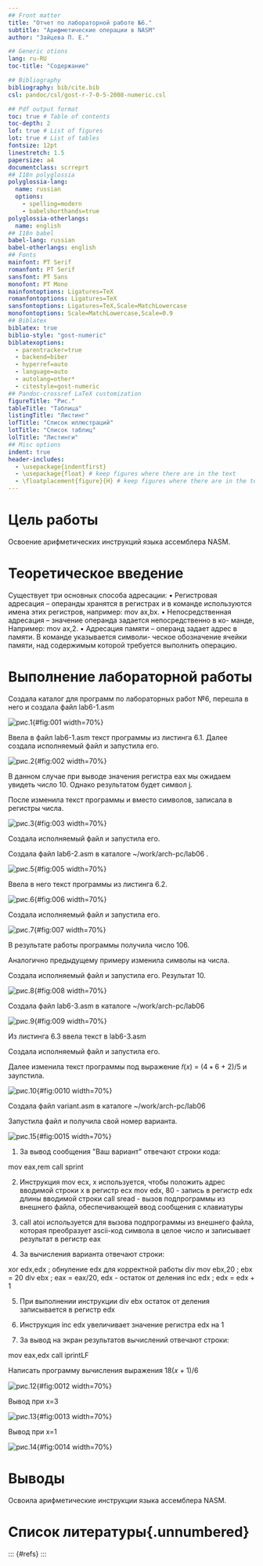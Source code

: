 ```yaml
---
## Front matter
title: "Отчет по лабораторной работе №6."
subtitle: "Арифметические операции в NASM"
author: "Зайцева П. Е."

## Generic otions
lang: ru-RU
toc-title: "Содержание"

## Bibliography
bibliography: bib/cite.bib
csl: pandoc/csl/gost-r-7-0-5-2008-numeric.csl

## Pdf output format
toc: true # Table of contents
toc-depth: 2
lof: true # List of figures
lot: true # List of tables
fontsize: 12pt
linestretch: 1.5
papersize: a4
documentclass: scrreprt
## I18n polyglossia
polyglossia-lang:
  name: russian
  options:
	- spelling=modern
	- babelshorthands=true
polyglossia-otherlangs:
  name: english
## I18n babel
babel-lang: russian
babel-otherlangs: english
## Fonts
mainfont: PT Serif
romanfont: PT Serif
sansfont: PT Sans
monofont: PT Mono
mainfontoptions: Ligatures=TeX
romanfontoptions: Ligatures=TeX
sansfontoptions: Ligatures=TeX,Scale=MatchLowercase
monofontoptions: Scale=MatchLowercase,Scale=0.9
## Biblatex
biblatex: true
biblio-style: "gost-numeric"
biblatexoptions:
  - parentracker=true
  - backend=biber
  - hyperref=auto
  - language=auto
  - autolang=other*
  - citestyle=gost-numeric
## Pandoc-crossref LaTeX customization
figureTitle: "Рис."
tableTitle: "Таблица"
listingTitle: "Листинг"
lofTitle: "Список иллюстраций"
lotTitle: "Список таблиц"
lolTitle: "Листинги"
## Misc options
indent: true
header-includes:
  - \usepackage{indentfirst}
  - \usepackage{float} # keep figures where there are in the text
  - \floatplacement{figure}{H} # keep figures where there are in the text
---
```


# Цель работы

Освоение арифметических инструкций языка ассемблера NASM.


# Теоретическое введение

Существует три основных способа адресации:
• Регистровая адресация – операнды хранятся в регистрах и в команде используются
имена этих регистров, например: mov ax,bx.
• Непосредственная адресация – значение операнда задается непосредственно в ко-
манде, Например: mov ax,2.
• Адресация памяти – операнд задает адрес в памяти. В команде указывается символи-
ческое обозначение ячейки памяти, над содержимым которой требуется выполнить
операцию.



# Выполнение лабораторной работы

Создала каталог для программ по лабораторных работ №6, перешла в него и создала файл lab6-1.asm

![рис.1](image/l6sk1.png){#fig:001 width=70%}

Ввела в файл lab6-1.asm текст программы из листинга 6.1.
Далее создала исполняемый файл и запустила его.

![рис.2](image/l6sk2.png){#fig:002 width=70%}

В данном случае при выводе значения регистра eax мы ожидаем увидеть число 10. Однако
результатом будет символ j. 

После изменила текст программы и вместо символов, записала в регистры числа. 

![рис.3](image/l6sk3.png){#fig:003 width=70%}

Создала исполняемый файл и запустила его.

Создала файл lab6-2.asm в каталоге ~/work/arch-pc/lab06 .

![рис.5](image/l6sk5.png){#fig:005 width=70%}

Ввела в него текст программы из листинга 6.2.

![рис.6](image/l6sk6.png){#fig:006 width=70%}

Создала исполняемый файл и запустила его.

![рис.7](image/l6sk7.png){#fig:007 width=70%}

В результате работы программы получила число 106.

Аналогично предыдущему примеру изменила символы на числа.

Создала исполняемый файл и запустила его. Результат 10.

![рис.8](image/l6sk8.png){#fig:008 width=70%}

Создала файл lab6-3.asm в каталоге ~/work/arch-pc/lab06 

![рис.9](image/l6sk9.png){#fig:009 width=70%}

Из листинга 6.3 ввела текст в lab6-3.asm

Создала исполняемый файл и запустила его.

Далее изменила текст программы под выражение 𝑓(𝑥) = (4 ∗ 6 + 2)/5 и заупстила.

![рис.10](image/l6sk10.png){#fig:0010 width=70%}

Создала файл variant.asm в каталоге ~/work/arch-pc/lab06

Запустила файл и получила свой номер варианта.

![рис.15](image/l6sk15.png){#fig:0015 width=70%}


   1. За вывод сообщения "Ваш вариант" отвечают строки кода:

mov eax,rem
call sprint

   2. Инструкция mov ecx, x используется, чтобы положить адрес вводимой строки x в регистр ecx mov edx, 80 - запись в регистр edx длины вводимой строки call sread - вызов подпрограммы из внешнего файла, обеспечивающей ввод сообщения с клавиатуры

   3. call atoi используется для вызова подпрограммы из внешнего файла, которая преобразует ascii-код символа в целое число и записывает результат в регистр eax

   4. За вычисления варианта отвечают строки:

xor edx,edx ; обнуление edx для корректной работы div
mov ebx,20 ; ebx = 20
div ebx ; eax = eax/20, edx - остаток от деления
inc edx ; edx = edx + 1

   5. При выполнении инструкции div ebx остаток от деления записывается в регистр edx

   6. Инструкция inc edx увеличивает значение регистра edx на 1

   7. За вывод на экран результатов вычислений отвечают строки:

mov eax,edx
call iprintLF

Написать программу вычисления выражения 18(𝑥 + 1)/6 

![рис.12](image/l6sk12.png){#fig:0012 width=70%}

Вывод при х=3

![рис.13](image/l6sk13.png){#fig:0013 width=70%}

Вывод при х=1

![рис.14](image/l6sk14.png){#fig:0014 width=70%}

# Выводы

Освоила арифметические инструкции языка ассемблера NASM.

# Список литературы{.unnumbered}

::: {#refs}
:::
